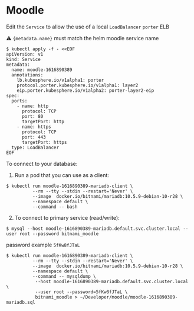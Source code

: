 # Moodle

Edit the `Service` to allow the use of a local `LoadBalancer`  `porter` ELB

:warning: `{metadata.name}` must match the helm moodle service name

```
$ kubectl apply -f - <<EOF
apiVersion: v1
kind: Service
metadata:
  name: moodle-1616890389
  annotations:
    lb.kubesphere.io/v1alpha1: porter
    protocol.porter.kubesphere.io/v1alpha1: layer2
    eip.porter.kubesphere.io/v1alpha2: porter-layer2-eip
spec:
  ports:
    - name: http
      protocol: TCP
      port: 80
      targetPort: http
    - name: https
      protocol: TCP
      port: 443
      targetPort: https
  type: LoadBalancer
EOF
```

To connect to your database:

  1. Run a pod that you can use as a client:

```
$ kubectl run moodle-1616890389-mariadb-client \
          --rm --tty --stdin --restart='Never' \
          --image  docker.io/bitnami/mariadb:10.5.9-debian-10-r28 \
          --namespace default \
          --command -- bash
```

  2. To connect to primary service (read/write):

```
$ mysql --host moodle-1616890389-mariadb.default.svc.cluster.local --user root --password bitnami_moodle
```

password example `5fKw8fJTaL`

```
$ kubectl run moodle-1616890389-mariadb-client \
          --rm --tty --stdin --restart='Never' \
          --image  docker.io/bitnami/mariadb:10.5.9-debian-10-r28 \
          --namespace default \
          --command -- mysqldump \
           --host moodle-1616890389-mariadb.default.svc.cluster.local \
           --user root --password=5fKw8fJTaL \
           bitnami_moodle > ~/Developer/moodle/moodle-1616890389-mariadb.sql
```
